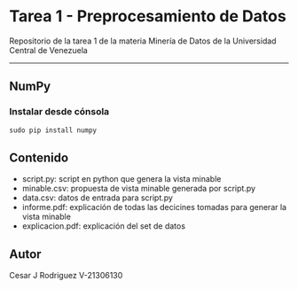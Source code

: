 # Tarea 1 - Preprocesamiento de Datos
Repositorio de la tarea 1 de la materia Minería de Datos de la Universidad Central de Venezuela

---

## NumPy

### Instalar desde cónsola

```r 
sudo pip install numpy
```

## Contenido

   - script.py: script en python que genera la vista minable
   - minable.csv: propuesta de vista minable generada por script.py
   - data.csv: datos de entrada para script.py
   - informe.pdf: explicación de todas las decicines tomadas para generar la vista minable
   - explicacion.pdf: explicación del set de datos 

## Autor

Cesar J Rodriguez
V-21306130